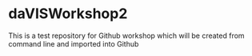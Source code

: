 # daVISWorkshop2
This is a test repository for Github workshop which will be created from command line and imported into Github